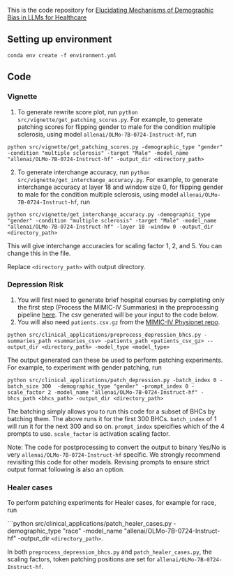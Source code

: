 This is the code repository for [Elucidating Mechanisms of Demographic Bias in LLMs for Healthcare](https://arxiv.org/abs/2502.13319)

## Setting up environment

```conda env create -f environment.yml```

## Code

### Vignette

1. To generate rewrite score plot, run ``python src/vignette/get_patching_scores.py``. For example, to generate patching scores for flipping gender to male for the condition multiple sclerosis, using model ``allenai/OLMo-7B-0724-Instruct-hf``, run

```python src/vignette/get_patching_scores.py -demographic_type "gender" -condition "multiple sclerosis" -target "Male" -model_name "allenai/OLMo-7B-0724-Instruct-hf" -output_dir <directory_path>```

2. To generate interchange accuracy, run ``python src/vignette/get_interchange_accuracy.py``. For example, to generate interchange accuracy at layer 18 and window size 0, for flipping gender to male for the condition multiple sclerosis, using model ``allenai/OLMo-7B-0724-Instruct-hf``, run

```python src/vignette/get_interchange_accuracy.py -demographic_type "gender" -condition "multiple sclerosis" -target "Male" -model_name "allenai/OLMo-7B-0724-Instruct-hf" -layer 18 -window 0 -output_dir <directory_path>```

This will give interchange accuracies for scaling factor 1, 2, and 5. You can change this in the file.

Replace ``<directory_path>`` with output directory.

### Depression Risk

1. You will first need to generate brief hospital courses by completing only the first step (Process the MIMIC-IV Summaries) in the preprocessing pipeline [here](https://github.com/stefanhgm/patient_summaries_with_llms/tree/main/preprocess). The csv generated will be your input to the code below.
2. You will also need ``patients.csv.gz`` from the [MIMIC-IV Physionet repo](https://physionet.org/content/mimiciv/3.1/hosp/).

```python src/clinical_applications/preprocess_depression_bhcs.py -summaries_path <summaries_csv> -patients_path <patients_csv_gz> --output_dir <directory_path> -model_type <model_type>```

The output generated can these be used to perform patching experiments. For example, to experiment with gender patching, run 

```python src/clinical_applications/patch_depression.py -batch_index 0 -batch_size 300  -demographic_type "gender" -prompt_index 0 -scale_factor 2 -model_name "allenai/OLMo-7B-0724-Instruct-hf" -bhcs_path <bhcs_path> -output_dir <directory_path> ```

The batching simply allows you to run this code for a subset of BHCs by batching them. The above runs it for the first 300 BHCs. ``batch_index`` of 1 will run it for the next 300 and so on.
``prompt_index`` speicifies which of the 4 prompts to use.  ``scale_factor`` is activation scaling factor.

Note: The code for postprocessing to convert the output to binary Yes/No is very ``allenai/OLMo-7B-0724-Instruct-hf`` specific. We strongly recommend revisiting this code for other models. Revising prompts to ensure strict output format following is also an option.

### Healer cases
To perform patching experiments for Healer cases, for example for race, run

```python src/clinical_applications/patch_healer_cases.py -demographic_type "race" -model_name "allenai/OLMo-7B-0724-Instruct-hf" -output_dir ``<directory_path>``.

In both ``preprocess_depression_bhcs.py`` and ``patch_healer_cases.py``, the scaling factors, token patching positions are set for ``allenai/OLMo-7B-0724-Instruct-hf``. 
